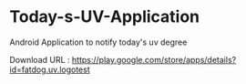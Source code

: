 Today-s-UV-Application
======================

Android Application to notify today's uv degree

Download URL : https://play.google.com/store/apps/details?id=fatdog.uv.logotest
